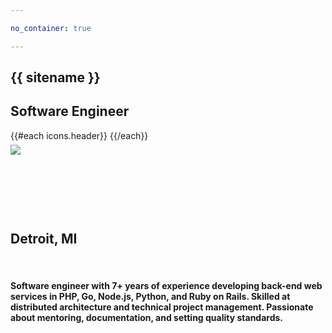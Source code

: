 ```yaml
---

no_container: true

---
```


<section class="d-flex flex-column text-center w-100 vh-100 text-shadow-sm">
    <div class="my-auto">
        <h1 class="display-1">{{ sitename }}</h1>
        <h2>Software Engineer</h2>
        <p class="h1 mt-5">
            {{#each icons.header}}
                <a href="{{link}}" target="_blank" {{#if title}}title="{{title}}"{{/if}} class="text-dark text-decoration-none">
                    <span class="fa-stack align-top">
                        <i class="fal fa-circle fa-stack-2x"></i>
                        <i class="{{icon}} fa-stack-1x"></i>
                    </span>
                </a>
            {{/each}}
        </p>
    </div>
</section>

<section class="d-flex flex-column text-center w-100 bg-light">
    <div class="position-absolute w-100 text-center" style="transform:translate(0%,-50%)">
        <a href="#" onclick="document.getElementById('summary').scrollIntoView({behavior:'smooth'}); return false;">
            <img src="{{gravatar.main}}?r=g&d=mp&s=256" class="mw-75 max-vh-25 rounded-circle img-thumbnail bg-dark border-dark">
        </a>
    </div>
    <div style="min-height:85px;">&nbsp;</div> <!-- 256px/3 Gravatar spacer -->
    <div id="summary" class="mw-md-75 my-6 mx-auto px-4">
        <h2>
            <i class="far fa-map-marker-alt"></i>
            Detroit, MI
        </h2>
        <br>
        <h4>
            Software engineer with 7+ years of experience developing back-end web services in PHP, Go, Node.js, Python, and Ruby on Rails.
            Skilled at distributed architecture and technical project management.
            Passionate about mentoring, documentation, and setting quality standards.
        </h4>
    </div>
</section>
